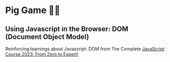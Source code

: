 # Pig Game 🐷🐽

## Using Javascript in the Browser: DOM (Document Object Model)
Reinforcing learnings about Javascript: DOM from The Complete [JavaScript Course 2023: From Zero to Expert!](https://www.udemy.com/course/the-complete-javascript-course/)

